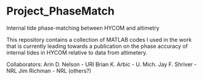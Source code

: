 # Project_PhaseMatch
Internal tide phase-matching between HYCOM and altimetry

This repository contains a collection of MATLAB codes I used in the work that is currently leading towards a publication on the phase accuracy of internal tides in HYCOM relative to data from altimetery.

Collaborators:
Arin D. Nelson - URI
Brian K. Arbic - U. Mich.
Jay F. Shriver - NRL
Jim Richman - NRL
(others?)
